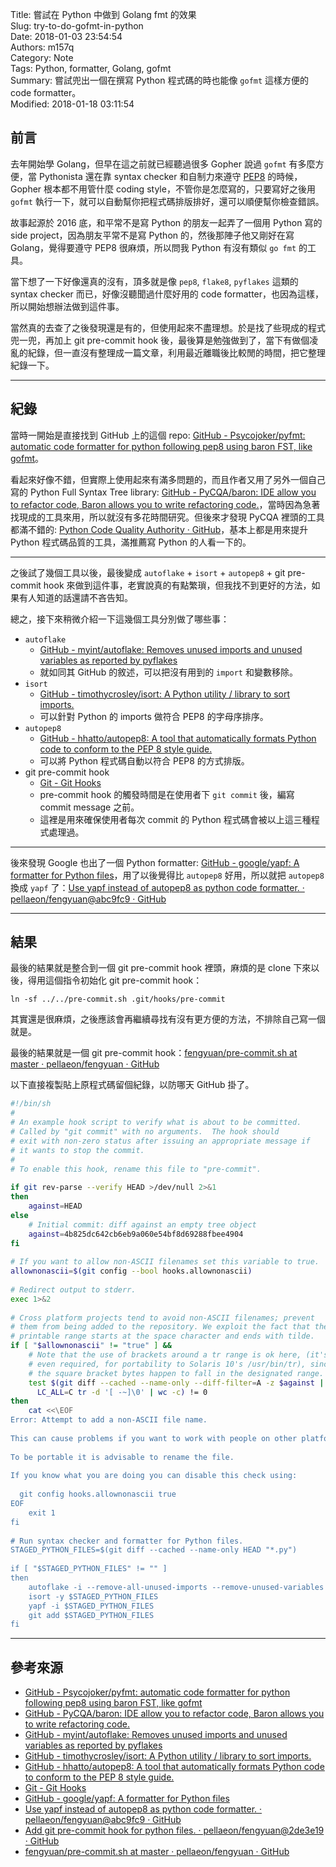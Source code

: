 Title: 嘗試在 Python 中做到 Golang fmt 的效果  
Slug: try-to-do-gofmt-in-python  
Date: 2018-01-03 23:54:54  
Authors: m157q  
Category: Note  
Tags: Python, formatter, Golang, gofmt  
Summary: 嘗試兜出一個在撰寫 Python 程式碼的時也能像 `gofmt` 這樣方便的 code formatter。  
Modified: 2018-01-18 03:11:54  
  
  
## 前言  
  
去年開始學 Golang，但早在這之前就已經聽過很多 Gopher 說過 `gofmt` 有多麼方便，當 Pythonista 還在靠 syntax checker 和自制力來遵守 [PEP8](https://www.python.org/dev/peps/pep-0008/) 的時候，Gopher 根本都不用管什麼 coding style，不管你是怎麼寫的，只要寫好之後用 `gofmt` 執行一下，就可以自動幫你把程式碼排版排好，還可以順便幫你檢查錯誤。  
  
故事起源於 2016 底，和平常不是寫 Python 的朋友一起弄了一個用 Python 寫的 side project，因為朋友平常不是寫 Python 的，然後那陣子他又剛好在寫 Golang，覺得要遵守 PEP8 很麻煩，所以問我 Python 有沒有類似 `go fmt` 的工具。  
  
當下想了一下好像還真的沒有，頂多就是像 `pep8`, `flake8`, `pyflakes` 這類的 syntax checker 而已，好像沒聽聞過什麼好用的 code formatter，也因為這樣，所以開始想辦法做到這件事。  
  
當然真的去查了之後發現還是有的，但使用起來不盡理想。於是找了些現成的程式兜一兜，再加上 git pre-commit hook 後，最後算是勉強做到了，當下有做個凌亂的紀錄，但一直沒有整理成一篇文章，利用最近離職後比較閒的時間，把它整理紀錄一下。  
  
---  
  
## 紀錄  
  
當時一開始是直接找到 GitHub 上的這個 repo: [GitHub - Psycojoker/pyfmt: automatic code formatter for python following pep8 using baron FST, like gofmt](https://github.com/Psycojoker/pyfmt)。  
  
看起來好像不錯，但實際上使用起來有滿多問題的，而且作者又用了另外一個自己寫的 Python Full Syntax Tree library: [GitHub - PyCQA/baron: IDE allow you to refactor code, Baron allows you to write refactoring code.](https://github.com/PyCQA/baron)，當時因為急著找現成的工具來用，所以就沒有多花時間研究。但後來才發現 PyCQA 裡頭的工具都滿不錯的: [Python Code Quality Authority · GitHub](https://github.com/PyCQA)，基本上都是用來提升 Python 程式碼品質的工具，滿推薦寫 Python 的人看一下的。  
  
---  
  
之後試了幾個工具以後，最後變成 `autoflake` + `isort` + `autopep8` + git pre-commit hook 來做到這件事，老實說真的有點繁瑣，但我找不到更好的方法，如果有人知道的話還請不吝告知。  
  
總之，接下來稍微介紹一下這幾個工具分別做了哪些事：  
  
+ `autoflake`  
    + [GitHub - myint/autoflake: Removes unused imports and unused variables as reported by pyflakes](https://github.com/myint/autoflake)  
    + 就如同其 GitHub 的敘述，可以把沒有用到的 `import` 和變數移除。  
+ `isort`  
    + [GitHub - timothycrosley/isort: A Python utility / library to sort imports.](https://github.com/timothycrosley/isort)  
    + 可以針對 Python 的 imports 做符合 PEP8 的字母序排序。  
+ `autopep8`  
    + [GitHub - hhatto/autopep8: A tool that automatically formats Python code to conform to the PEP 8 style guide.](https://github.com/hhatto/autopep8)  
    + 可以將 Python 程式碼自動以符合 PEP8 的方式排版。  
+ git pre-commit hook  
    + [Git - Git Hooks](https://git-scm.com/book/en/v2/Customizing-Git-Git-Hooks)  
    + pre-commit hook 的觸發時間是在使用者下 `git commit` 後，編寫 commit message 之前。  
    + 這裡是用來確保使用者每次 commit 的 Python 程式碼會被以上這三種程式處理過。  
  
---  
  
後來發現 Google 也出了一個 Python formatter: [GitHub - google/yapf: A formatter for Python files](https://github.com/google/yapf)，用了以後覺得比 `autopep8` 好用，所以就把 `autopep8` 換成 `yapf` 了：[Use yapf instead of autopep8 as python code formatter. · pellaeon/fengyuan@abc9fc9 · GitHub](https://github.com/pellaeon/fengyuan/commit/abc9fc995a9c49fa208716954c2bc262fe6b783e)  
  
---  
  
## 結果  
  
最後的結果就是整合到一個 git pre-commit hook 裡頭，麻煩的是 clone 下來以後，得用這個指令初始化 git pre-commit hook：  
  
```  
ln -sf ../../pre-commit.sh .git/hooks/pre-commit  
```  
  
其實還是很麻煩，之後應該會再繼續尋找有沒有更方便的方法，不排除自己寫一個就是。  
  
最後的結果就是一個 git pre-commit hook：[fengyuan/pre-commit.sh at master · pellaeon/fengyuan · GitHub](https://github.com/pellaeon/fengyuan/blob/master/pre-commit.sh)  
  
以下直接複製貼上原程式碼留個紀錄，以防哪天 GitHub 掛了。  
  
```sh  
#!/bin/sh  
#  
# An example hook script to verify what is about to be committed.  
# Called by "git commit" with no arguments.  The hook should  
# exit with non-zero status after issuing an appropriate message if  
# it wants to stop the commit.  
#  
# To enable this hook, rename this file to "pre-commit".  
  
if git rev-parse --verify HEAD >/dev/null 2>&1  
then  
	against=HEAD  
else  
	# Initial commit: diff against an empty tree object  
	against=4b825dc642cb6eb9a060e54bf8d69288fbee4904  
fi  
  
# If you want to allow non-ASCII filenames set this variable to true.  
allownonascii=$(git config --bool hooks.allownonascii)  
  
# Redirect output to stderr.  
exec 1>&2  
  
# Cross platform projects tend to avoid non-ASCII filenames; prevent  
# them from being added to the repository. We exploit the fact that the  
# printable range starts at the space character and ends with tilde.  
if [ "$allownonascii" != "true" ] &&  
	# Note that the use of brackets around a tr range is ok here, (it's  
	# even required, for portability to Solaris 10's /usr/bin/tr), since  
	# the square bracket bytes happen to fall in the designated range.  
	test $(git diff --cached --name-only --diff-filter=A -z $against |  
	  LC_ALL=C tr -d '[ -~]\0' | wc -c) != 0  
then  
	cat <<\EOF  
Error: Attempt to add a non-ASCII file name.  
  
This can cause problems if you want to work with people on other platforms.  
  
To be portable it is advisable to rename the file.  
  
If you know what you are doing you can disable this check using:  
  
  git config hooks.allownonascii true  
EOF  
	exit 1  
fi  
  
# Run syntax checker and formatter for Python files.  
STAGED_PYTHON_FILES=$(git diff --cached --name-only HEAD "*.py")  
  
if [ "$STAGED_PYTHON_FILES" != "" ]  
then  
    autoflake -i --remove-all-unused-imports --remove-unused-variables $STAGED_PYTHON_FILES  
    isort -y $STAGED_PYTHON_FILES  
    yapf -i $STAGED_PYTHON_FILES  
    git add $STAGED_PYTHON_FILES  
fi  
```  
  
---  
  
## 參考來源  
  
+ [GitHub - Psycojoker/pyfmt: automatic code formatter for python following pep8 using baron FST, like gofmt](https://github.com/Psycojoker/pyfmt)  
+ [GitHub - PyCQA/baron: IDE allow you to refactor code, Baron allows you to write refactoring code.](https://github.com/PyCQA/baron)  
+ [GitHub - myint/autoflake: Removes unused imports and unused variables as reported by pyflakes](https://github.com/myint/autoflake)  
+ [GitHub - timothycrosley/isort: A Python utility / library to sort imports.](https://github.com/timothycrosley/isort)  
+ [GitHub - hhatto/autopep8: A tool that automatically formats Python code to conform to the PEP 8 style guide.](https://github.com/hhatto/autopep8)  
+ [Git - Git Hooks](https://git-scm.com/book/en/v2/Customizing-Git-Git-Hooks)  
+ [GitHub - google/yapf: A formatter for Python files](https://github.com/google/yapf)  
+ [Use yapf instead of autopep8 as python code formatter. · pellaeon/fengyuan@abc9fc9 · GitHub](https://github.com/pellaeon/fengyuan/commit/abc9fc995a9c49fa208716954c2bc262fe6b783e)  
+ [Add git pre-commit hook for python files. · pellaeon/fengyuan@2de3e19 · GitHub](https://github.com/pellaeon/fengyuan/commit/2de3e199f2193ea25f4cd5bbb7f89673879862c6)  
+ [fengyuan/pre-commit.sh at master · pellaeon/fengyuan · GitHub](https://github.com/pellaeon/fengyuan/blob/master/pre-commit.sh)  
